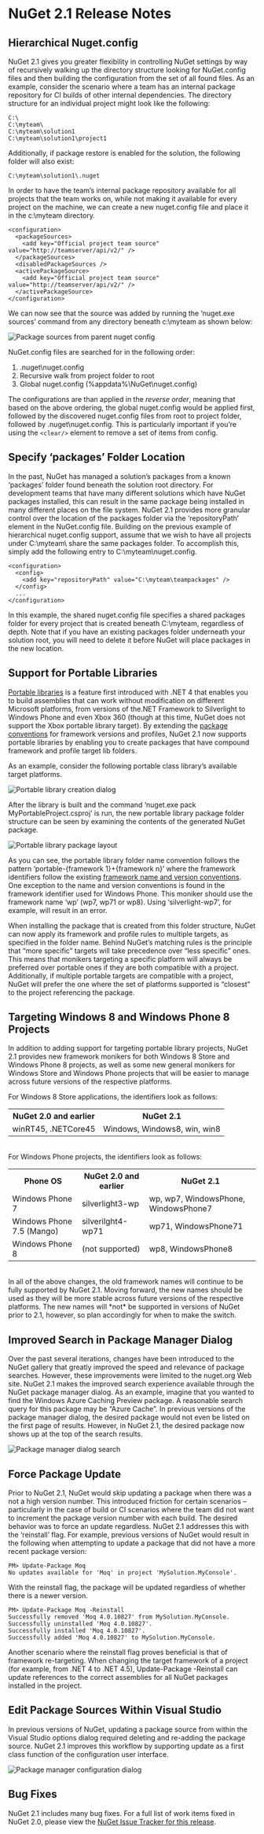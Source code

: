 # NuGet 2.1 Release Notes

## Hierarchical Nuget.config
NuGet 2.1 gives you greater flexibility in controlling NuGet settings by way of recursively walking up the directory structure looking for NuGet.config files and then building the configuration from the set of all found files.  As an example, consider the scenario where a team has an internal package repository for CI builds of other internal dependencies. The directory structure for an individual project might look like the following:

    C:\
    C:\myteam\
    C:\myteam\solution1
    C:\myteam\solution1\project1

Additionally, if package restore is enabled for the solution, the following folder will also exist:

    C:\myteam\solution1\.nuget

In order to have the team’s internal package repository available for all projects that the team works on, while not making it available for every project on the machine, we can create a new nuget.config file and place it in the c:\myteam directory.

    <configuration>
      <packageSources>
        <add key="Official project team source" value="http://teamserver/api/v2/" />
      </packageSources>
      <disabledPackageSources />
      <activePackageSource>
        <add key="Official project team source" value="http://teamserver/api/v2/" />
      </activePackageSource>
    </configuration>

We can now see that the source was added by running the ‘nuget.exe sources’ command from any directory beneath c:\myteam as shown below:

![Package sources from parent nuget config](images/releasenotes-21-cfg-hierarchy.png)
 
NuGet.config files are searched for in the following order:

1. .nuget\nuget.config
2. Recursive walk from project folder to root
3. Global nuget.config (%appdata%\NuGet\nuget.config)

The configurations are than applied in the *reverse order*, meaning that based on the above ordering, the global nuget.config would be applied first, followed by the discovered nuget.config files from root to project folder, followed by .nuget\nuget.config.  This is particularly important if you’re using the `<clear/>` element to remove a set of items from config.

## Specify ‘packages’ Folder Location
In the past, NuGet has managed a solution’s packages from a known ‘packages’ folder found beneath the solution root directory.  For development teams that have many different solutions which have NuGet packages installed, this can result in the same package being installed in many different places on the file system.
NuGet 2.1 provides more granular control over the location of the packages folder via the ‘repositoryPath’ element in the NuGet.config file.  Building on the previous example of hierarchical nuget.config support, assume that we wish to have all projects under C:\myteam\ share the same packages folder.  To accomplish this, simply add the following entry to C:\myteam\nuget.config.

    <configuration>
      <config>
        <add key="repositoryPath" value="C:\myteam\teampackages" />
      </config>
      ... 
    </configuration>

In this example, the shared nuget.config file specifies a shared packages folder for every project that is created beneath C:\myteam, regardless of depth. Note that if you have an existing packages folder underneath your solution root, you will need to delete it before NuGet will place packages in the new location.

## Support for Portable Libraries
[Portable libraries](http://msdn.microsoft.com/en-us/library/gg597391.aspx) is a feature first introduced with .NET 4 that enables you to build assemblies that can work without modification on different Microsoft platforms, from versions of the.NET Framework to Silverlight to Windows Phone and even Xbox 360 (though at this time, NuGet does not support the Xbox portable library target).  By extending the [package conventions](http://docs.nuget.org/docs/creating-packages/creating-and-publishing-a-package#Package_Conventions) for framework versions and profiles, NuGet 2.1 now supports portable libraries by enabling you to create packages that have compound framework and profile target lib folders. 

As an example, consider the following portable class library’s available target platforms.

![Portable library creation dialog](images/releasenotes-21-plib.png)
 
After the library is built and the command ‘nuget.exe pack MyPortableProject.csproj’ is run, the new portable library package folder structure can be seen by examining the contents of the generated NuGet package.

![Portable library package layout](images/releasenotes-21-plib-layout.png)

As you can see, the portable library folder name convention follows the pattern ‘portable-{framework 1}+{framework n}’ where the framework identifiers follow the existing [framework name and version conventions](http://docs.nuget.org/docs/creating-packages/creating-and-publishing-a-package#Framework_Names). One exception to the name and version conventions is found in the framework identifier used for Windows Phone.  This moniker should use the framework name ‘wp’ (wp7, wp71 or wp8). Using ‘silverlight-wp7’, for example, will result in an error.

When installing the package that is created from this folder structure, NuGet can now apply its framework and profile rules to multiple targets, as specified in the folder name.  Behind NuGet’s matching rules is the principle that “more specific” targets will take precedence over “less specific” ones.  This means that monikers targeting a specific platform will always be preferred over portable ones if they are both compatible with a project.  Additionally, if multiple portable targets are compatible with a project, NuGet will prefer the one where the set of platforms supported is “closest” to the project referencing the package.

## Targeting Windows 8 and Windows Phone 8 Projects
In addition to adding support for targeting portable library projects, NuGet 2.1 provides new framework monikers for both Windows 8 Store and Windows Phone 8 projects, as well as some new general monikers for Windows Store and Windows Phone projects that will be easier to manage across future versions of the respective platforms.

For Windows 8 Store applications, the identifiers look as follows:

<table class="reference">
  <tr>
    <th>NuGet 2.0 and earlier</th>
    <th>NuGet 2.1</th>
  </tr>
  <tr>
    <td>winRT45, .NETCore45</td>
    <td>Windows, Windows8, win, win8</td>
  </tr>
</table>
<br/>
For Windows Phone projects, the identifiers look as follows:
<table class="reference">
  <tr>
    <th>Phone OS</th>
    <th>NuGet 2.0 and earlier</th>
    <th>NuGet 2.1</th>
  </tr>
  <tr>
    <td>Windows Phone 7</td>
    <td>silverlight3-wp</td>
    <td>wp, wp7, WindowsPhone, WindowsPhone7</td>
  </tr>
  <tr>
    <td>Windows Phone 7.5 (Mango)</td>
    <td>silverilght4-wp71</td>
    <td>wp71, WindowsPhone71</td>
  </tr>
  <tr>
    <td>Windows Phone 8</td>
    <td>(not supported)</td>
    <td>wp8, WindowsPhone8</td>
  </tr>
</table>
<br/>
In all of the above changes, the old framework names will continue to be fully supported by NuGet 2.1.  Moving forward, the new names should be used as they will be more stable across future versions of the respective platforms. The new names will *not* be supported in versions of NuGet prior to 2.1, however, so plan accordingly for when to make the switch.

## Improved Search in Package Manager Dialog
Over the past several iterations, changes have been introduced to the NuGet gallery that greatly improved the speed and relevance of package searches.  However, these improvements were limited to the nuget.org Web site.  NuGet 2.1 makes the improved search experience available through the NuGet package manager dialog.  As an example, imagine that you wanted to find the Windows Azure Caching Preview package.  A reasonable search query for this package may be “Azure Cache”.  In previous versions of the package manager dialog, the desired package would not even be listed on the first page of results.  However, in NuGet 2.1, the desired package now shows up at the top of the search results.

![Package manager dialog search](images/releasenotes-21-vsdlg-search.png)
 
## Force Package Update
Prior to NuGet 2.1, NuGet would skip updating a package when there was a not a high version number.  This introduced friction for certain scenarios – particularly in the case of build or CI scenarios where the team did not want to increment the package version number with each build.  The desired behavior was to force an update regardless.  NuGet 2.1 addresses this with the ‘reinstall’ flag.  For example, previous versions of NuGet would result in the following when attempting to update a package that did not have a more recent package version:

    PM> Update-Package Moq
    No updates available for 'Moq' in project 'MySolution.MyConsole'.

With the reinstall flag, the package will be updated regardless of whether there is a newer version.

    PM> Update-Package Moq -Reinstall
    Successfully removed 'Moq 4.0.10827' from MySolution.MyConsole.
    Successfully uninstalled 'Moq 4.0.10827'.
    Successfully installed 'Moq 4.0.10827'.
    Successfully added 'Moq 4.0.10827' to MySolution.MyConsole.

Another scenario where the reinstall flag proves beneficial is that of framework re-targeting. When changing the target framework of a project (for example, from .NET 4 to .NET 4.5), Update-Package -Reinstall can update references to the correct assemblies for all NuGet packages installed in the project.

## Edit Package Sources Within Visual Studio
In previous versions of NuGet, updating a package source from within the Visual Studio options dialog required deleting and re-adding the package source.  NuGet 2.1 improves this workflow by supporting update as a first class function of the configuration user interface.

![Package manager configuration dialog](images/releasenotes-21-edit-pkg-source.png)
 
## Bug Fixes
NuGet 2.1 includes many bug fixes. For a full list of work items fixed in NuGet 2.0, please view the [NuGet Issue Tracker for this release](http://nuget.codeplex.com/workitem/list/advanced?keyword=&status=Fixed&type=All&priority=All&release=NuGet%202.1&assignedTo=All&component=All&sortField=LastUpdatedDate&sortDirection=Descending&page=0).
